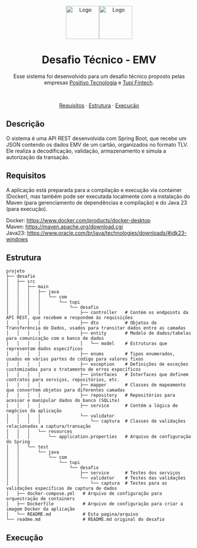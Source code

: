<div id="top"></div>

<br />
<div align="center">
	<a href="docs/"><img src="https://upload.wikimedia.org/wikipedia/commons/thumb/6/6a/Logo_Positivo_Tecnologia.jpg/1200px-Logo_Positivo_Tecnologia.jpg" alt="Logo" height="90"/></a><a href="docs/"><img src="https://www.tupifintech.com/hubfs/Untitled%20design%284%29-Jul-11-2023-10-54-01-6671-PM.png" alt="Logo" height="90"/></a>
	<h1 align="center">Desafio Técnico - EMV</h1>
	<p align="center">
    	Esse sistema foi desenvolvido para um desafio técnico proposto pelas empresas <a href="#">Positivo Tecnologia</a> e <a href="#">Tupi Fintech</a>.
  	</p>

<br/>

[Requisitos](#requisitos) · [Estrutura](#estrutura) · [Execução](#execução) 

</div>



## Descrição
O sistema é uma API REST desenvolvida com Spring Boot, que recebe um JSON contendo os dados EMV de um cartão, organizados no formato TLV. Ele realiza a decodificação, validação, armazenamento e simula a autorização da transação.


## Requisitos
A aplicação está preparada para a compilação e execução via container (Docker), mas também pode ser executada localmente com a instalação do Maven (para gerenciamento de dependências e compilação) e do Java 23 (para execução).

Docker: https://www.docker.com/products/docker-desktop \
Maven: https://maven.apache.org/download.cgi \
Java23: https://www.oracle.com/br/java/technologies/downloads/#jdk23-windows

## Estrutura

```
projeto
├── desafio
│   ├── src
│   │   ├── main
│   │   │   ├── java
│   │   │   │   └── com
│   │   │   │       └── tupi
│   │   │   │           └── desafio
│   │   │   │               ├── controller   # Contém os endpoints da API REST, que recebem e respondem às requisições
│   │   │   │               ├── dto          # Objetos de Transferência de Dados, usados para transitar dados entre as camadas
│   │   │   │               ├── entity       # Modelo de dados/tabelas para comunicação com o banco de dados
│   │   │   │               │   └── model    # Estruturas que representam dados específicos
│   │   │   │               ├── enums        # Tipos enumerados, usados em várias partes do código para valores fixos
│   │   │   │               ├── exception    # Definições de exceções customizadas para o tratamento de erros específicos
│   │   │   │               ├── interfaces   # Interfaces que definem contratos para serviços, repositórios, etc.
│   │   │   │               ├── mapper       # Classes de mapeamento que convertem objetos para diferentes camadas
│   │   │   │               ├── repository   # Repositórios para acessar e manipular dados do banco (SQLite)
│   │   │   │               ├── service      # Contém a lógica de negócios da aplicação
│   │   │   │               └── validator
│   │   │   │                   └── captura  # Classes de validações relacionadas a captura/transação
│   │   │   └── resources
│   │   │       └── application.properties   # Arquivo de configuração do Spring
│   │   └── test
│   │       └── java
│   │           └── com
│   │               └── tupi
│   │                   └── desafio
│   │                       ├── service      # Testes dos serviços
│   │                       └── validator    # Testes das validações
│   │                           └── captura  # Testes para as validações específicas de captura de dados
│   ├── docker-compose.yml   # Arquivo de configuração para orquestração de containers
│   ├── Dockerfile           # Arquivo de configuração para criar a imagem Docker da aplicação
│   └── README.md            # Esta pagina/arquivo
└── readme.md                # README.md original do desafio
```


## Execução


